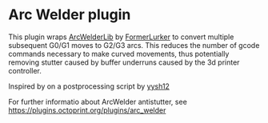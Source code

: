 # Arc Welder plugin

This plugin wraps [ArcWelderLib](https://github.com/FormerLurker/ArcWelderLib) by [FormerLurker](https://github.com/FormerLurker) to convert multiple subsequent G0/G1 moves to G2/G3 arcs. This reduces the number of gcode commands necessary to make curved movements, thus potentially removing stutter caused by buffer underruns caused by the 3d printer controller.

Inspired by on a postprocessing script by [yysh12](https://github.com/yysh12)

For further informatio about ArcWelder antistutter, see https://plugins.octoprint.org/plugins/arc_welder